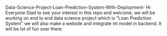 Data-Science-Project-Loan-Prediction-System-With-Deployment-
Hi Everyone Glad to see your interest in this repo and welcome, we will be working on end to end data science project which is "Loan Prediction System" we will also make a website and integrate ml model in backend. It will be lot of fun over there.
